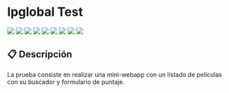 # Ipglobal Test

<img src="https://img.shields.io/badge/CSS3-f79400?style=flat-square"/>
<img src="https://img.shields.io/badge/Hooks-1b1b1b?style=flat-square">
<img src="https://img.shields.io/badge/MUI%205-007bf7?style=flat-square"/>
<img src="https://img.shields.io/badge/npm%208.1.2-c53635?style=flat-square"/>
<img src="https://img.shields.io/badge/Prettier-c693c6?style=flat-square"/>
<img src="https://img.shields.io/badge/React%2018-61d9fb?style=flat-square"/>
<img src="https://img.shields.io/badge/TMDB-2cbbd1?style=flat-square"/>
<img src="https://img.shields.io/badge/TypeScript%204-2f74c0?style=flat-square"/>
<img src="https://img.shields.io/badge/WebApp-fbbf47?style=flat-square"/>

## 📋 Descripción

La prueba consiste en realizar una mini-webapp con un listado de películas con su buscador y formulario de puntaje.